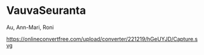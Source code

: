 # VauvaSeuranta
Au, Ann-Mari, Roni

https://onlineconvertfree.com/upload/converter/221219/hGeUYJD/Capture.svg

